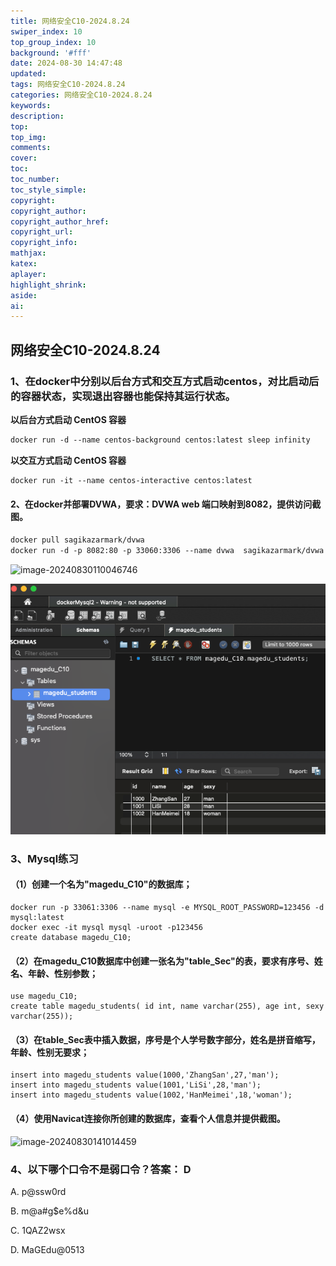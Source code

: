 ```yaml
---
title: 网络安全C10-2024.8.24
swiper_index: 10
top_group_index: 10
background: '#fff'
date: 2024-08-30 14:47:48
updated:
tags: 网络安全C10-2024.8.24
categories: 网络安全C10-2024.8.24
keywords:
description:
top:
top_img:
comments:
cover:
toc:
toc_number:
toc_style_simple:
copyright:
copyright_author:
copyright_author_href:
copyright_url:
copyright_info:
mathjax:
katex:
aplayer:
highlight_shrink:
aside:
ai:
---
```


## 网络安全C10-2024.8.24

### 1、在docker中分别以后台方式和交互方式启动centos，对比启动后的容器状态，实现退出容器也能保持其运行状态。

**以后台方式启动 CentOS 容器**

```dockerfile
docker run -d --name centos-background centos:latest sleep infinity
```

**以交互方式启动 CentOS 容器**

```dockerfile
docker run -it --name centos-interactive centos:latest
```



#### 2、在docker并部署DVWA，要求：DVWA web 端口映射到8082，提供访问截图。

```dockerfile
docker pull sagikazarmark/dvwa
docker run -d -p 8082:80 -p 33060:3306 --name dvwa  sagikazarmark/dvwa
```



![image-20240830110046746](image-20240830110046746.png)

![images](images/images.png)

### 3、Mysql练习

#### （1）创建一个名为"magedu_C10"的数据库；

```mysql
docker run -p 33061:3306 --name mysql -e MYSQL_ROOT_PASSWORD=123456 -d mysql:latest
docker exec -it mysql mysql -uroot -p123456
create database magedu_C10;
```



#### （2）在magedu_C10数据库中创建一张名为"table_Sec"的表，要求有序号、姓名、年龄、性别参数；

```msyql
use magedu_C10;
create table magedu_students( id int, name varchar(255), age int, sexy varchar(255));
```



#### （3）在table_Sec表中插入数据，序号是个人学号数字部分，姓名是拼音缩写，年龄、性别无要求；

```my
insert into magedu_students value(1000,'ZhangSan',27,'man');
insert into magedu_students value(1001,'LiSi',28,'man');
insert into magedu_students value(1002,'HanMeimei',18,'woman');
```



#### （4）使用Navicat连接你所创建的数据库，查看个人信息并提供截图。

![image-20240830141014459](image-20240830141014459.png)

### 4、以下哪个口令不是弱口令？答案： D

A. p@ssw0rd

B. m@a#g$e%d&u

C. 1QAZ2wsx

D. MaGEdu@0513
